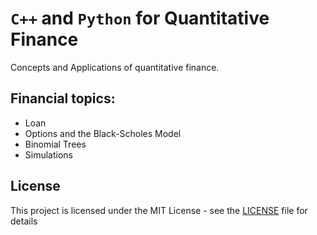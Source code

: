 # `C++` and `Python` for Quantitative Finance

Concepts and Applications of quantitative finance.

## Financial topics: 
- Loan
- Options and the Black-Scholes Model
- Binomial Trees
- Simulations



## License
This project is licensed under the MIT License - see the [LICENSE](LICENSE) file for details
